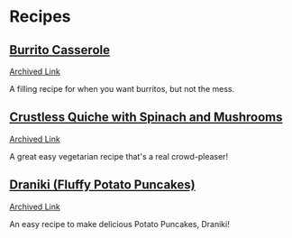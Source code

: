 # Recipes

## [Burrito Casserole](https://writtenreality.com/baked-burrito-casserole-recipe/)
[Archived Link](https://web.archive.org/web/20241110012716/https://writtenreality.com/baked-burrito-casserole-recipe/)

A filling recipe for when you want burritos, but not the mess.

## [Crustless Quiche with Spinach and Mushrooms](https://www.themediterraneandish.com/mushroom-spinach-crustless-quiche/)
[Archived Link](https://web.archive.org/web/20240802010738/https://www.themediterraneandish.com/mushroom-spinach-crustless-quiche/)

A great easy vegetarian recipe that's a real crowd-pleaser!

## [Draniki (Fluffy Potato Puncakes)](https://natashaskitchen.com/meat-stuffed-potato-pancakes/)
[Archived Link](https://web.archive.org/web/20240527195757/https://natashaskitchen.com/meat-stuffed-potato-pancakes/)

An easy recipe to make delicious Potato Puncakes, Draniki!